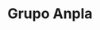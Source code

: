 ---
layout: post
type: post
title: Grupo Anpla
description: "Desenvolvimento do site do Grupo Anpla utilizando Pug e Sass."
tags: ['Front-end']
type: single
live: "https://www.grupoanpla.com.br/"
permalink: /portfolio/:title/
---